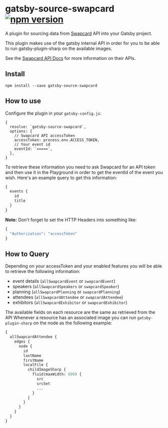 # gatsby-source-swapcard [![npm version](https://badge.fury.io/js/gatsby-source-swapcard.svg)](https://badge.fury.io/js/gatsby-source-swapcard)

A plugin for sourcing data from [Swapcard](https://www.swapcard.com/) API into your Gatsby project.

This plugin makes use of the gatsby internal API in order for you to be able to run gatsby-plugin-sharp on the available images.

See the [Swapcard API Docs](https://developer.swapcard.com/event-admin/graphql) for more information on their APIs.

## Install

`npm install --save gatsby-source-swapcard`

## How to use

Configure the plugin in your `gatsby-config.js`:

```
{
  resolve: `gatsby-source-swapcard`,
  options: {
    // Swapcard API accessToken
    accessToken: process.env.ACCESS_TOKEN,
    // Your event id
    eventId: `=====`,
  },
}
```

To retrieve these information you need to ask Swapcard for an API token and then
use it in the Playground in order to get the eventId of the event you wish.
Here's an example query to get this information:

```graphql
{
  events {
    id
    title
  }
}
```

**Note:** Don't forget to set the HTTP Headers into something like:

```graphql
{
  "Authorization": "accessToken"
}
```

## How to Query

Depending on your accessToken and your enabled features you will be able to
retrieve the following information:

- event details (`allSwapcardEvent` or `swapcardEvent`)
- speakers (`allSwapcardSpeakers` or `swapcardSpeaker`)
- planning (`allSwapcardPlanning` or `swapcardPlanning`)
- attendees (`allSwapcardAttendee` or `swapcardAttendee`)
- exhibitors (`allSwapcardExhibitor` or `swapcardExhibitor`)

The available fields on each resource are the same as retrieved from the API
Whenever a resource has an associated image you can run `gatsby-plugin-sharp` on
the node as the following example:

```graphql
{
  allSwapcardAttendee {
    edges {
      node {
        id
        lastName
        firstName
        localFile {
          childImageSharp {
            fluid(maxWidth: 600) {
              src
              srcSet
              ...
            }
          }
        }
      }
    }
  }
}
```
